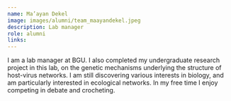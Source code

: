 ```yaml
---
name: Ma’ayan Dekel
image: images/alumni/team_maayandekel.jpeg
description: Lab manager
role: alumni
links:
---
```


I am a lab manager at BGU. I also completed my undergraduate research project in this lab, on the genetic mechanisms underlying the structure of host-virus networks. I am still discovering various interests in biology, and am particularly interested in ecological networks. In my free time I enjoy competing in debate and crocheting. 
